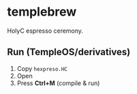 # templebrew
HolyC espresso ceremony.

## Run (TempleOS/derivatives)
1. Copy `hexpreso.HC`
2. Open
3. Press **Ctrl+M** (compile & run)
